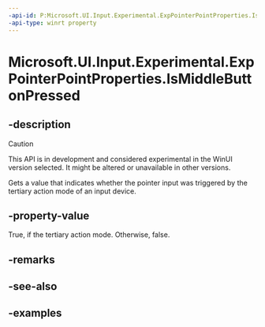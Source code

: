 ```yaml
---
-api-id: P:Microsoft.UI.Input.Experimental.ExpPointerPointProperties.IsMiddleButtonPressed
-api-type: winrt property
---
```


# Microsoft.UI.Input.Experimental.ExpPointerPointProperties.IsMiddleButtonPressed

<!--
public bool IsMiddleButtonPressed { get; }
-->

## -description

> [!CAUTION]
> This API is in development and considered experimental in the WinUI version selected. It might be altered or unavailable in other versions.

Gets a value that indicates whether the pointer input was triggered by the tertiary action mode of an input device.

## -property-value

True, if the tertiary action mode. Otherwise, false.

## -remarks

## -see-also

## -examples
